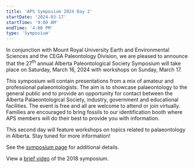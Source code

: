 ```yaml
---
title: 'APS Symposium 2024 Day 2'
startDate: '2024-03-17'
startTime: '9:00 AM'
endTime: '4:00 PM'
type: 'Symposium'
---
```


In conjunction with Mount Royal University Earth and Environmental
Sciences and the CEGA Paleontology Division, we are pleased to announce
that the 27<sup>th</sup> annual Alberta Paleontological Society Symposium
will take place on Saturday, March 16, 2024 with workshops on Sunday, March 17.

This symposium will contain presentations from a mix of amateur and
professional palaeontologists. The aim is to showcase palaeontology to
the general public and to provide an opportunity for contact between the
Alberta Palaeontological Society, industry, government and educational
facilities. The event is free and all are welcome to attend or join
virtually. Families are encouraged to bring fossils to our
identification booth where APS members will do their best to provide you
with information.

This second day will feature workshops on topics related to palaeontology in Alberta. Stay tuned for more information!

See the [symposium page](/events/symposium) for additional details.

View a <a href="https://youtu.be/neXG3Y0q-O8">brief video</a> of the 2018
symposium.
